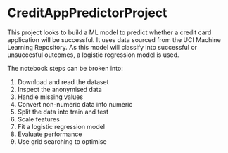 # CreditAppPredictorProject

This project looks to build a ML model to predict whether a credit card application will be successful. It uses data sourced from the UCI Machine Learning Repository. As this model will classify into successful or unsuccesful outcomes, a logistic regression model is used.

The notebook steps can be broken into:

1) Download and read the dataset
2) Inspect the anonymised data
3) Handle missing values
4) Convert non-numeric data into numeric
5) Split the data into train and test
6) Scale features
7) Fit a logistic regression model
8) Evaluate performance
9) Use grid searching to optimise
